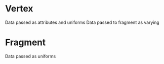 # Vertex
Data passed as attributes and uniforms
Data passed to fragment as varying

# Fragment
Data passed as uniforms